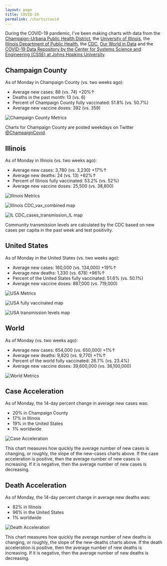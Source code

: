 ```yaml
---
layout: page
title: COVID-19
permalink: /charts/covid
---
```


During the COVID-19 pandemic, I've been making charts with data from the [Champaign-Urbana Public Health District](https://www.c-uphd.org/champaign-urbana-illinois-coronavirus-information.html), the [University of Illinois](https://go.illinois.edu/COVIDTestingData), the [Illinois Department of Public Health](http://www.dph.illinois.gov/covid19), the [CDC](https://covid.cdc.gov/covid-data-tracker/), [Our World in Data](https://github.com/owid/covid-19-data/tree/master/public/data) and the [COVID-19 Data Repository by the Center for Systems Science and Engineering (CSSE) at Johns Hopkins University](https://github.com/CSSEGISandData/COVID-19).

## Champaign County

As of Monday in Champaign County (vs. two weeks ago):
  
- Average new cases: 88 (vs. 74) +20%↑
- Deaths in the past month: 13 (vs. 6)
- Percent of Champaign County fully vaccinated: 51.8% (vs. 50.7%)
- Average new vaccine doses: 392 (vs. 359)

![Champaign County Metrics](https://raw.githubusercontent.com/bzigterman/CUcovid/main/gh_action/Champaign_facet.png)

Charts for Champaign County are posted weekdays on Twitter [@ChampaignCovid](https://twitter.com/ChampaignCovid).

## Illinois

As of Monday in Illinois (vs. two weeks ago):
  
- Average new cases: 3,780 (vs. 3,230) +17%↑
- Average new deaths: 24 (vs. 13) +82%↑
- Percent of Illinois fully vaccinated: 53.2% (vs. 52%)
- Average new vaccine doses: 25,500 (vs. 38,800)

![Illinois Metrics](https://raw.githubusercontent.com/bzigterman/CUcovid/main/gh_action/IL_facet.png)

![Illinois CDC_vax_combined map](https://raw.githubusercontent.com/bzigterman/CUcovid/main/gh_action/IL_vax_combined.png)

![IL CDC_cases_transmission_IL map](https://raw.githubusercontent.com/bzigterman/CUcovid/main/gh_action/IL_cases_transmission.png)

Community transmission levels are calculated by the CDC based on new cases per capita in the past week and test positivity.

## United States

As of Monday in the United States (vs. two weeks ago):
  
- Average new cases: 160,000 (vs. 134,000) +19%↑
- Average new deaths: 1,330 (vs. 678) +96%↑
- Percent of the United States fully vaccinated: 51.6% (vs. 50.1%)
- Average new vaccine doses: 887,000 (vs. 719,000)

![USA Metrics](https://raw.githubusercontent.com/bzigterman/CUcovid/main/gh_action/US_facet.png)

![USA fully vaccinated map](https://raw.githubusercontent.com/bzigterman/CUcovid/main/gh_action/usa_vax_total.png)

![USA transmission levels map](https://raw.githubusercontent.com/bzigterman/CUcovid/main/gh_action/usa_transmission.png)

## World

As of Monday (vs. two weeks ago):
  
- Average new cases: 654,000 (vs. 650,000) +1%↑
- Average new deaths: 9,820 (vs. 9,770) +1%↑
- Percent of the world fully vaccinated: 26.7% (vs. 23.4%)
- Average new vaccine doses: 39,600,000 (vs. 36,100,000)

![World Metrics](https://raw.githubusercontent.com/bzigterman/CUcovid/main/gh_action/world_facet.png)

## Case Acceleration

As of Monday, the 14-day percent change in average new cases was:
  
- 20% in Champaign County
- 17% in Illinois
- 19% in the United States
- 1% worldwide

![Case Acceleration](https://raw.githubusercontent.com/bzigterman/CUcovid/main/gh_action/new_cases_change_facet.png)

This chart measures how quickly the average number of new cases is changing, or roughly, the slope of the new-cases charts above. If the case acceleration is positive, then the average number of new cases is increasing. If it is negative, then the average number of new cases is decreasing.

## Death Acceleration

As of Monday, the 14-day percent change in average new deaths was:
  
- 82% in Illinois
- 96% in the United States
- 1% worldwide

![Death Acceleration](https://raw.githubusercontent.com/bzigterman/CUcovid/main/gh_action/new_deaths_change_facet.png)

This chart measures how quickly the average number of new deaths is changing, or roughly, the slope of the new-deaths charts above. If the death acceleration is positive, then the average number of new deaths is increasing. If it is negative, then the average number of new deaths is decreasing.


